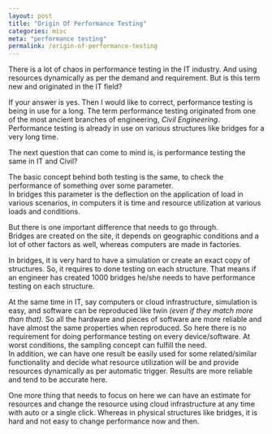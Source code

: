 ```yaml
---
layout: post
title: "Origin Of Performance Testing"
categories: misc
meta: "performance testing"
permalink: /origin-of-performance-testing
---
```

There is a lot of chaos in performance testing in the IT industry. And using resources dynamically as per the demand and requirement.
But is this term new and originated in the IT field?

If your answer is yes. Then I would like to correct, performance testing is being in use for a long.
The term performance testing originated from one of the most ancient branches of engineering, *Civil Engineering*.
Performance testing is already in use on various structures like bridges for a very long time.

The next question that can come to mind is, is performance testing the same in IT and Civil?

The basic concept behind both testing is the same, to check the performance of something over some parameter. <br>
In bridges this parameter is the deflection on the application of load in various scenarios, in computers it is time and resource utilization at various loads and conditions. <br>

But there is one important difference that needs to go through. <br>
Bridges are created on the site, it depends on geographic conditions and a lot of other factors as well, whereas computers are made in factories.

In bridges, it is very hard to have a simulation or create an exact copy of structures. So, it requires to done testing on each structure.
That means if an engineer has created 1000 bridges he/she needs to have performance testing on each structure.

At the same time in IT, say computers or cloud infrastructure, simulation is easy, and software can be reproduced like twin *(even if they match more than that).*
So all the hardware and pieces of software are more reliable and have almost the same properties when reproduced.
So here there is no requirement for doing performance testing on every device/software. At worst conditions, the sampling concept can fulfill the need.<br>
In addition, we can have one result be easily used for some related/similar functionality and decide what resource utilization will be and provide resources dynamically as per automatic trigger.
Results are more reliable and tend to be accurate here.

One more thing that needs to focus on here we can have an estimate for resources and change the resource using cloud infrastructure at any time with auto or a single click.
Whereas in physical structures like bridges, it is hard and not easy to change performance now and then.
